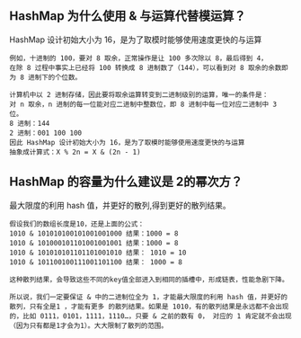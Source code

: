 ## HashMap 为什么使用 & 与运算代替模运算？   
HashMap 设计初始大小为 16，是为了取模时能够使用速度更快的与运算   
```
例如，十进制的 100，要对 8 取余，正常操作是让 100 多次除以 8，最后得到 4，   
在除 8 过程中事实上已经将 100 转换成 8 进制数了（144），可以看到对 8 取余的余数即为 8 进制下的个位数。   

计算机中以 2 进制存储，因此要将取余运算转变到二进制级别的运算，唯一的条件是：   
对 n 取余，n 进制的每一位能对应二进制中整数位，即 8 进制中每一位对应二进制中 3 位。   
8 进制：144   
2 进制：001 100 100   
因此 HashMap 设计初始大小为 16，是为了取模时能够使用速度更快的与运算   
抽象成计算式：X % 2n = X & (2n - 1)
```

##  HashMap 的容量为什么建议是 2的幂次方？   
最大限度的利用 hash 值，并更好的散列,得到更好的散列结果。
````
假设我们的数组长度是10，还是上面的公式：   
1010 & 101010100101001001000 结果：1000 = 8   
1010 & 101000101101001001001 结果：1000 = 8   
1010 & 101010101101101001010 结果： 1010 = 10   
1010 & 101100100111001101100 结果： 1000 = 8   

这种散列结果，会导致这些不同的key值全部进入到相同的插槽中，形成链表，性能急剧下降。   

所以说，我们一定要保证 & 中的二进制位全为 1，才能最大限度的利用 hash 值，并更好的散列，只有全是1 ，才能有更多 的散列结果。如果是 1010，有的散列结果是永远都不会出现的，比如 0111，0101，1111，1110…，只要 & 之前的数有 0， 对应的 1 肯定就不会出现（因为只有都是1才会为1）。大大限制了散列的范围。

`````